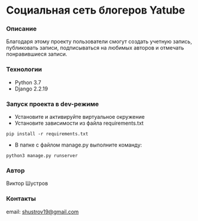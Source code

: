 # Социальная сеть блогеров Yatube
### Описание 
Благодаря этому проекту пользователи смогут создать учетную запись, публиковать записи, подписываться на любимых авторов и отмечать понравившиеся записи.
### Технологии 

- Python 3.7 
- Django 2.2.19 

### Запуск проекта в dev-режиме 
- Установите и активируйте виртуальное окружение 
- Установите зависимости из файла requirements.txt

``` pip install -r requirements.txt ``` 

- В папке с файлом manage.py выполните команду: 

``` python3 manage.py runserver ```

### Автор 
Виктор Шустров 

### Контакты
email: shustrov19@gmail.com
